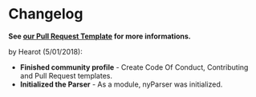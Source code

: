 # Changelog
**See [our Pull Request Template](PULL_REQUEST_TEMPLATE.md) for more informations.**

by Hearot (5/01/2018):
  * **Finished community profile** - Create Code Of Conduct, Contributing and Pull Request templates.
  * **Initialized the Parser** - As a module, nyParser was initialized.

